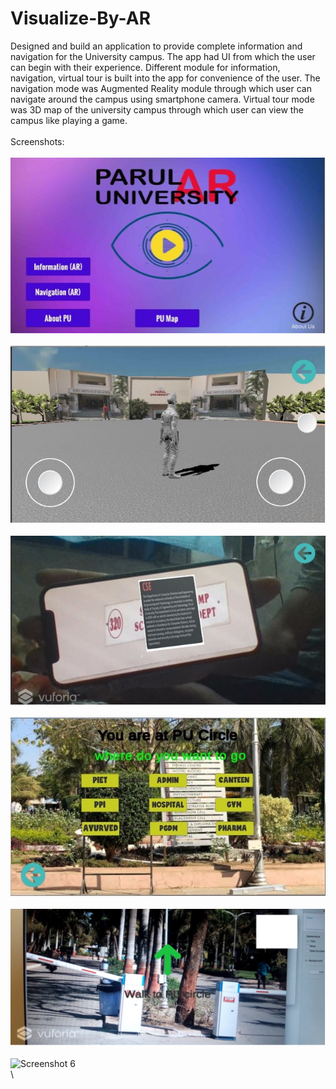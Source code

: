 # Visualize-By-AR
Designed and build an application to provide complete information and navigation for the University campus. The app had UI from which the user can begin with their experience. Different module for information, navigation, virtual tour is built into the app for convenience of the user. The navigation mode was Augmented Reality module through which user can navigate around the campus using smartphone camera. Virtual tour mode was 3D map of the university campus through which user can view the campus like playing a game.
\
\
Screenshots:
\
\
![Screenshot 1](https://github.com/tandelj/Visualize-By-AR/blob/main/images/Picture1.jpg)
\
\
![Screenshot 2](https://github.com/tandelj/Visualize-By-AR/blob/main/images/Picture2.jpg)
\
\
![Screenshot 3](https://github.com/tandelj/Visualize-By-AR/blob/main/images/Picture3.jpg)
\
\
![Screenshot 4](https://github.com/tandelj/Visualize-By-AR/blob/main/images/Picture4.jpg)
\
\
![Screenshot 5](https://github.com/tandelj/Visualize-By-AR/blob/main/images/Picture5.jpg)
\
\
![Screenshot 6](https://github.com/tandelj/Visualize-By-AR/blob/main/images/Picture6ipg.jpg)
\
\

